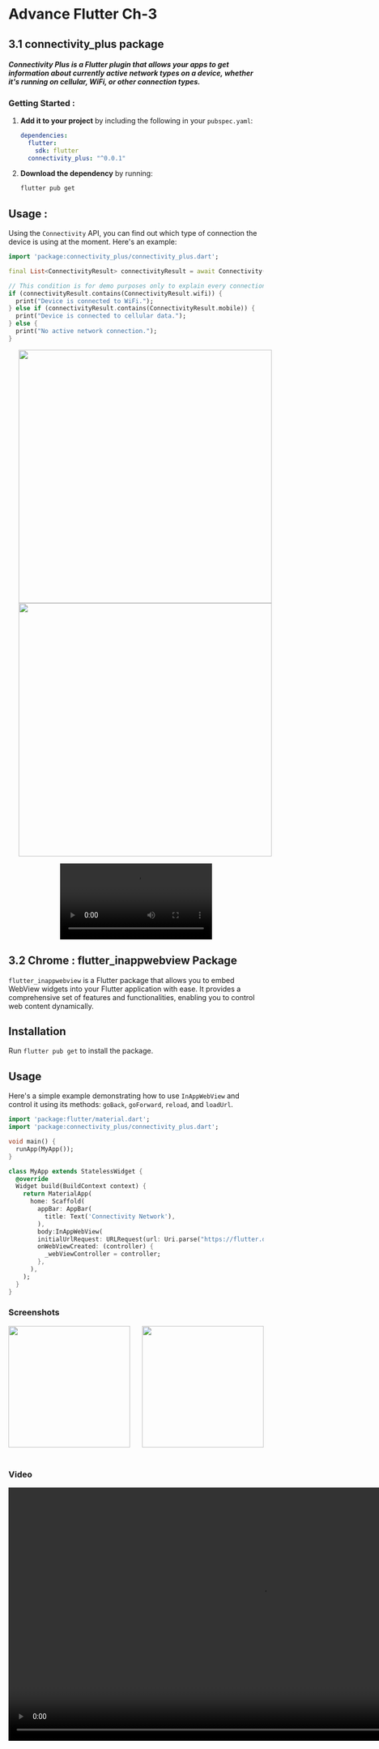 # Advance Flutter Ch-3

## 3.1 connectivity_plus package

##### Connectivity Plus is a **Flutter plugin** that allows your apps to get information about currently active network types on a device, whether it's running on cellular, WiFi, or other connection types.

### Getting Started :

1. **Add it to your project** by including the following in your `pubspec.yaml`:

    ```yaml
    dependencies:
      flutter:
        sdk: flutter
      connectivity_plus: "^0.0.1"
    ```

2. **Download the dependency** by running:

    ```bash
    flutter pub get
    ```

## Usage :

Using the `Connectivity` API, you can find out which type of connection the device is using at the moment. Here's an example:

```dart
import 'package:connectivity_plus/connectivity_plus.dart';

final List<ConnectivityResult> connectivityResult = await Connectivity().checkConnectivity();

// This condition is for demo purposes only to explain every connection type.
if (connectivityResult.contains(ConnectivityResult.wifi)) {
  print("Device is connected to WiFi.");
} else if (connectivityResult.contains(ConnectivityResult.mobile)) {
  print("Device is connected to cellular data.");
} else {
  print("No active network connection.");
}
 ```

<div align="center">
  <img src="https://github.com/Meshva30/advance_flutter_ch3/assets/136339359/1bc6de3f-3054-4e3c-a447-4c6e20fbc709" height=500px hspace=20>
  <img src="https://github.com/Meshva30/advance_flutter_ch3/assets/136339359/2697560a-207f-4cbe-a9f9-bbd4db4a57a6" height=500px hspace=20>
  
  <video src="https://github.com/Meshva30/advance_flutter_ch3/assets/136339359/c657a864-c602-4618-9065-0f2230d42688"></video>
</div>





## 3.2 Chrome : flutter_inappwebview Package


`flutter_inappwebview` is a Flutter package that allows you to embed WebView widgets into your Flutter application with ease. It provides a comprehensive set of features and functionalities, enabling you to control web content dynamically.

## Installation

Run `flutter pub get` to install the package.

## Usage

Here's a simple example demonstrating how to use `InAppWebView` and control it using its methods: `goBack`, `goForward`, `reload`, and `loadUrl`.


```dart
import 'package:flutter/material.dart';
import 'package:connectivity_plus/connectivity_plus.dart';

void main() {
  runApp(MyApp());
}

class MyApp extends StatelessWidget {
  @override
  Widget build(BuildContext context) {
    return MaterialApp(
      home: Scaffold(
        appBar: AppBar(
          title: Text('Connectivity Network'),
        ),
        body:InAppWebView(
        initialUrlRequest: URLRequest(url: Uri.parse("https://flutter.dev")),
        onWebViewCreated: (controller) {
          _webViewController = controller;
        },
      ),
    );
  }
}
```

### Screenshots

<div align="center">
  <img src= "https://github.com/Meshva30/advance_flutter_ch3/assets/136339359/b7d87b03-6116-43cc-b987-3d32db7941d3" width = 240> &nbsp;&nbsp;&nbsp;&nbsp;
  <img src= "https://github.com/Meshva30/advance_flutter_ch3/assets/136339359/73c2dd74-38a6-41d7-a10f-09cf71d8a860" width = 240> &nbsp;&nbsp;&nbsp;&nbsp;
</div>

### Video 

<div align="center">
    <video src="https://github.com/Meshva30/advance_flutter_ch3/assets/136339359/2a4f8e78-07df-46e1-ab84-4809285685b8" height=500px>
</div>
















